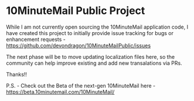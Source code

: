 # 10MinuteMail Public Project

While I am not currently open sourcing the 10MinuteMail application code, I have created this project to initially provide issue tracking for bugs or enhancement requests - https://github.com/devondragon/10MinuteMailPublic/issues

The next phase will be to move updating localization files here, so the community can help improve existing and add new transalations via PRs.

Thanks!!

P.S. - Check out the Beta of the next-gen 10MinuteMail here - https://beta.10minutemail.com/10MinuteMail/
